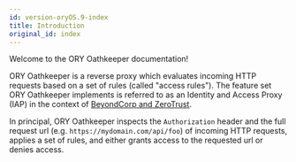 ```yaml
---
id: version-oryOS.9-index
title: Introduction
original_id: index
---
```


Welcome to the ORY Oathkeeper documentation!

ORY Oathkeeper is a reverse proxy which evaluates incoming HTTP requests based
on a set of rules (called "access rules"). The feature set ORY Oathkeeper
implements is referred to as an Identity and Access Proxy (IAP) in the context
of [BeyondCorp and ZeroTrust](https://www.beyondcorp.com).

In principal, ORY Oathkeeper inspects the `Authorization` header and the full
request url (e.g. `https://mydomain.com/api/foo`) of incoming HTTP requests,
applies a set of rules, and either grants access to the requested url or denies
access.
